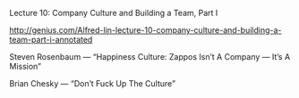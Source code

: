 Lecture 10: Company Culture and Building a Team, Part I 

http://genius.com/Alfred-lin-lecture-10-company-culture-and-building-a-team-part-i-annotated

Steven Rosenbaum — “Happiness Culture: Zappos Isn’t A Company — It’s A Mission”

Brian Chesky — “Don’t Fuck Up The Culture”
